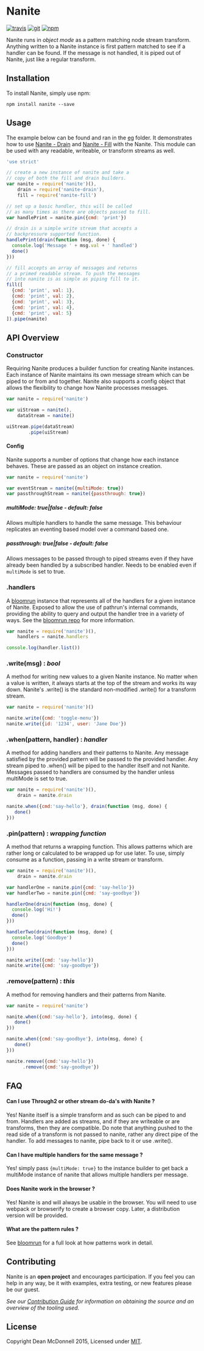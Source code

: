 # Nanite
[![travis][travis-badge]][travis-url]
[![git][git-badge]][git-url]
[![npm][npm-badge]][npm-url]

Nanite runs in _object mode_ as a pattern matching node stream transform. Anything written to a
Nanite instance is first pattern matched to see if a handler can be found. If the message is not
handled, it is piped out of Nanite, just like a regular transform.

## Installation
To install Nanite, simply use npm:

```
npm install nanite --save
```

## Usage
The example below can be found and ran in the [eg][] folder. It demonstrates how to use [Nanite - Drain][]
and [Nanite - Fill][] with the Nanite. This module can be used with any readable,
writeable, or transform streams as well.

``` js
'use strict'

// create a new instance of nanite and take a
// copy of both the fill and drain builders.
var nanite = require('nanite')(),
    drain = require('nanite-drain'),
    fill = require('nanite-fill')

// set up a basic handler, this will be called
// as many times as there are objects passed to fill.
var handlePrint = nanite.pin({cmd: 'print'})

// drain is a simple write stream that accepts a
// backpressure supported function.
handlePrint(drain(function (msg, done) {
  console.log('Message ' + msg.val + ' handled')
  done()
}))

// fill accepts an array of messages and returns
// a primed readable stream. To push the messages
// into nanite is as simple as piping fill to it.
fill([
  {cmd: 'print', val: 1},
  {cmd: 'print', val: 2},
  {cmd: 'print', val: 3},
  {cmd: 'print', val: 4},
  {cmd: 'print', val: 5}
]).pipe(nanite)
```

## API Overview

### Constructor
Requiring Nanite produces a builder function for creating Nanite instances. Each instance of Nanite
maintains its own message stream which can be piped to or from and together. Nanite also supports
a config object that allows the flexibility to change how Nanite processes messages.

``` js
var nanite = require('nanite')

var uiStream = nanite(),
    dataStream = nanite()

uiStream.pipe(dataStream)
        .pipe(uiStream)

```

#### Config
Nanite supports a number of options that change how each instance behaves. These are passed
as an object on instance creation.

``` js
var nanite = require('nanite')

var eventStream = nanite({multiMode: true})
var passthroughStream = nanite({passthrough: true})
```

##### multiMode: _true|false - default: false_
Allows multiple handlers to handle the same message. This behaviour replicates
an eventing based model over a command based one.

##### passthrough: _true|false - default: false_
Allows messages to be passed through to piped streams even if they have already been handled by
a subscribed handler. Needs to be enabled even if `multiMode` is set to true.

### .handlers
A [bloomrun][] instance that represents all of the handlers for a given instance of Nanite. Exposed
to allow the use of pathrun's internal commands, providing the ability to query and output the handler
tree in a variety of ways. See the [bloomrun repo][] for more information.

``` js
var nanite = require('nanite')(),
    handlers = nanite.handlers

console.log(handler.list())
```

### .write(msg) : _bool_
A method for writing new values to a given Nanite instance. No matter when a value is written, it
always starts at the top of the stream and works its way down. Nanite's .write() is the standard
non-modified .write() for a transform stream.

``` js
var nanite = require('nanite')()

nanite.write({cmd: 'toggle-menu'})
nanite.write({id: '1234', user: 'Jane Doe'})
```

### .when(pattern, handler) : _handler_
A method for adding handlers and their patterns to Nanite. Any message satisfied by the provided
pattern will be passed to the provided handler. Any stream piped to .when() will be piped to
the handler itself and not Nanite. Messages passed to handlers are consumed by the handler unless
multiMode is set to true.

``` js
var nanite = require('nanite')(),
    drain = nanite.drain

nanite.when({cmd:'say-hello'}, drain(function (msg, done) {
   done()
}))
```

### .pin(pattern) : _wrapping function_
A method that returns a wrapping function. This allows patterns which are rather long or calculated
to be wrapped up for use later. To use, simply consume as a function, passing in a write stream or
transform.

``` js
var nanite = require('nanite')(),
    drain = nanite.drain

var handlerOne = nanite.pin({cmd: 'say-hello'})
var handlerTwo = nanite.pin({cmd: 'say-goodbye'})

handlerOne(drain(function (msg, done) {
  console.log('Hi!')
  done()
}))

handlerTwo(drain(function (msg, done) {
  console.log('Goodbye')
  done()
}))

nanite.write({cmd: 'say-hello'})
nanite.write({cmd: 'say-goodbye'})
```


### .remove(pattern) : _this_
A method for removing handlers and their patterns from Nanite.

``` js
var nanite = require('nanite')

nanite.when({cmd:'say-hello'}, into(msg, done) {
   done()
}))

nanite.when({cmd:'say-goodbye'}, into(msg, done) {
   done()
}))

nanite.remove({cmd:'say-hello'})
      .remove({cmd:'say-goodbye'})
```

## FAQ

#### Can I use Through2 or other stream do-da's with Nanite ?
Yes! Nanite itself is a simple transform and as such can be piped to and from. Handlers are added as
streams, and if they are writeable or are transforms, then they are compatible. Do note that anything
pushed to the read side of a transform is not passed to nanite, rather any direct pipe of the handler.
To add messages to nanite, pipe back to it or use .write().

#### Can I have multiple handlers for the same message ?
Yes! simply pass `{multiMode: true}` to the instance builder to get back a multiMode instance of nanite
that allows multiple handlers per message.

#### Does Nanite work in the browser ?
Yes! Nanite is and will always be usable in the browser. You will need to use webpack or browserify
to create a browser copy. Later, a distribution version will be provided.

#### What are the pattern rules ?
See [bloomrun][] for a full look at how patterns work in detail.

## Contributing
Nanite is an __open project__ and encourages participation. If you feel you can help in any way, be
it with examples, extra testing, or new features please be our guest.

_See our [Contribution Guide][] for information on obtaining the source and an overview of the
tooling used._

## License

Copyright Dean McDonnell 2015, Licensed under [MIT][].

[MIT]: ./LICENSE
[Contribution Guide]: ./CONTRIBUTING.md
[eg]: ./eg/basic-usage.js

[travis-badge]: https://img.shields.io/travis/mcdonnelldean/nanite.svg?style=flat-square
[travis-url]: https://travis-ci.org/mcdonnelldean/nanite
[git-badge]: https://img.shields.io/github/release/mcdonnelldean/nanite.svg?style=flat-square
[git-url]: https://github.com/mcdonnelldean/nanite/releases
[npm-badge]: https://img.shields.io/npm/v/nanite.svg?style=flat-square
[npm-url]: https://npmjs.org/package/nanite

[bloomrun]: http://npm.im/bloomrun
[bloomrun repo]: https://github.com/mcollina/bloomrun
[Patterns 101]: ./docs/nanite-101.md
[Nanite - Fill]: https://github.com/mcdonnelldean/nanite-fill
[Nanite - Drain]: https://github.com/mcdonnelldean/nanite-drain
